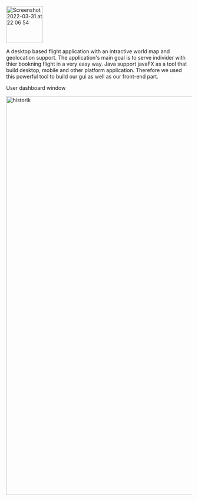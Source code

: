
<!-- JetStream -->

<img width="100" alt="Screenshot 2022-03-31 at 22 06 54" src="https://user-images.githubusercontent.com/51061202/161141094-c33fadd2-2135-41b8-b047-fdcdc209d465.png">

A desktop based flight application with an intractive world map and geolocation support.
The application's main goal is to serve individer with thier bookning flight in a very easy way.
Java support javaFX as a tool that build desktop, mobile and other platform application. Therefore we used this powerful tool to build our gui as well as our front-end part.




User dashboard window

<img width="1080" alt="historik" src="https://user-images.githubusercontent.com/51061202/161708407-1d4a5a07-e801-4e33-8e84-9ccc5e0acaaf.png">

